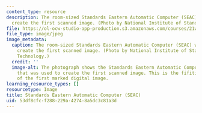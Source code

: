 ```yaml
---
content_type: resource
description: The room-sized Standards Eastern Automatic Computer (SEAC) was used to
  create the first scanned image. (Photo by National Institute of Standards and Technology.)
file: https://ol-ocw-studio-app-production.s3.amazonaws.com/courses/21w-784-becoming-digital-writing-about-media-change-fall-2009/53df8cfcf288229a42748a5dc3c81a3d_21w-784f09.jpg
file_type: image/jpeg
image_metadata:
  caption: The room-sized Standards Eastern Automatic Computer (SEAC) was used to
    create the first scanned image. (Photo by National Institute of Standards and
    Technology.)
  credit: ''
  image-alt: The photograph shows the Standards Eastern Automatic Computer (SEAC)
    that was used to create the first scanned image. This is the fifitieth anniversary
    of the first marked digital image.
learning_resource_types: []
resourcetype: Image
title: Standards Eastern Automatic Computer (SEAC)
uid: 53df8cfc-f288-229a-4274-8a5dc3c81a3d
---
```

